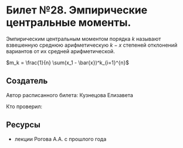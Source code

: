 # Билет №28. Эмпирические центральные моменты.
Эмпирическим центральным моментом порядка $k$ называют взвешенную среднюю арифметическую $k-x$ степеней отклонений вариантов от их средней арифметической.

$m_k = \frac{1}{n} \sum(x_1 - \bar{x})^k_{i=1}^{n}$

## Создатель

Автор расписанного билета: Кузнецова Елизавета

Кто проверил:


## Ресурсы
- лекции Рогова А.А. с прошлого года

